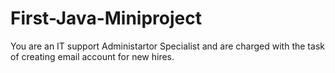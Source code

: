 # First-Java-Miniproject
You are an IT support Administartor Specialist and are charged with the task of creating email account for new hires.
